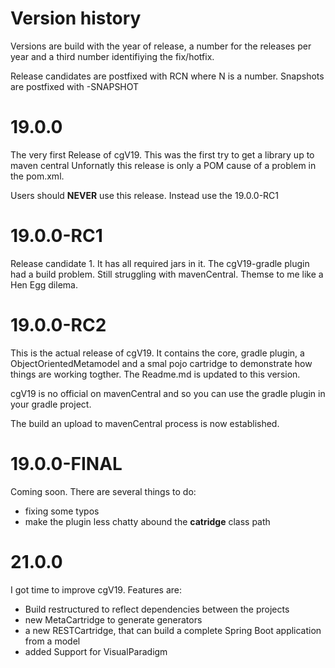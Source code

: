# Version history

Versions are build with the year of release, a number
for the releases per year and a third number 
identifiying the fix/hotfix.

Release candidates are postfixed with RCN where 
N is a number.
Snapshots are postfixed with -SNAPSHOT

# 19.0.0
The very first Release of cgV19. This was the
first try to get a library up to maven central
Unfornatly this release is only a POM cause of
a problem in the pom.xml. 

Users should __NEVER__ use this release. Instead
use the 19.0.0-RC1

# 19.0.0-RC1
Release candidate 1. It has all required jars
in it. The cgV19-gradle plugin had a build problem.
Still struggling with mavenCentral. Themse to
me like a Hen Egg dilema.

# 19.0.0-RC2
This is the actual release of cgV19. It contains the core, gradle plugin, a ObjectOrientedMetamodel and a 
smal pojo cartridge to demonstrate how things are working togther. The Readme.md is updated to this version.

cgV19 is no official on mavenCentral and so you can use the gradle plugin in your gradle project.

The build an upload to mavenCentral process is now established. 

# 19.0.0-FINAL
Coming soon. There are several things to do:

* fixing some typos
* make the plugin less chatty abound the __catridge__ class path

# 21.0.0
I got time to improve cgV19. Features are:
* Build restructured to reflect dependencies between the projects
* new MetaCartridge to generate generators
* a new RESTCartridge, that can build a complete Spring Boot application from a model
* added Support for VisualParadigm
